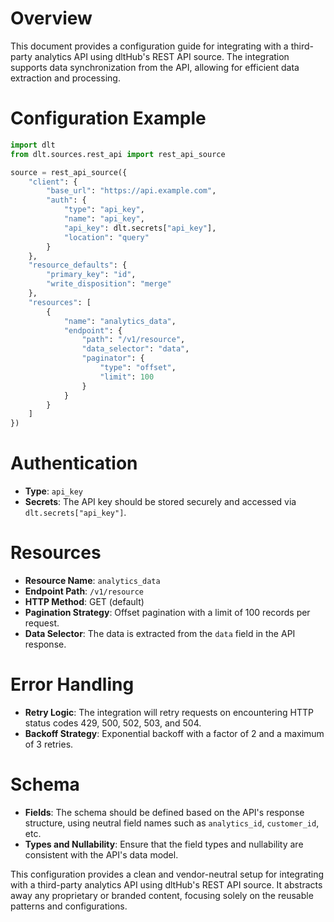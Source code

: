 # Overview

This document provides a configuration guide for integrating with a third-party analytics API using dltHub's REST API source. The integration supports data synchronization from the API, allowing for efficient data extraction and processing.

# Configuration Example

```python
import dlt
from dlt.sources.rest_api import rest_api_source

source = rest_api_source({
    "client": {
        "base_url": "https://api.example.com",
        "auth": {
            "type": "api_key",
            "name": "api_key",
            "api_key": dlt.secrets["api_key"],
            "location": "query"
        }
    },
    "resource_defaults": {
        "primary_key": "id",
        "write_disposition": "merge"
    },
    "resources": [
        {
            "name": "analytics_data",
            "endpoint": {
                "path": "/v1/resource",
                "data_selector": "data",
                "paginator": {
                    "type": "offset",
                    "limit": 100
                }
            }
        }
    ]
})
```

# Authentication

- **Type**: `api_key`
- **Secrets**: The API key should be stored securely and accessed via `dlt.secrets["api_key"]`.

# Resources

- **Resource Name**: `analytics_data`
- **Endpoint Path**: `/v1/resource`
- **HTTP Method**: GET (default)
- **Pagination Strategy**: Offset pagination with a limit of 100 records per request.
- **Data Selector**: The data is extracted from the `data` field in the API response.

# Error Handling

- **Retry Logic**: The integration will retry requests on encountering HTTP status codes 429, 500, 502, 503, and 504.
- **Backoff Strategy**: Exponential backoff with a factor of 2 and a maximum of 3 retries.

# Schema

- **Fields**: The schema should be defined based on the API's response structure, using neutral field names such as `analytics_id`, `customer_id`, etc.
- **Types and Nullability**: Ensure that the field types and nullability are consistent with the API's data model.

This configuration provides a clean and vendor-neutral setup for integrating with a third-party analytics API using dltHub's REST API source. It abstracts away any proprietary or branded content, focusing solely on the reusable patterns and configurations.